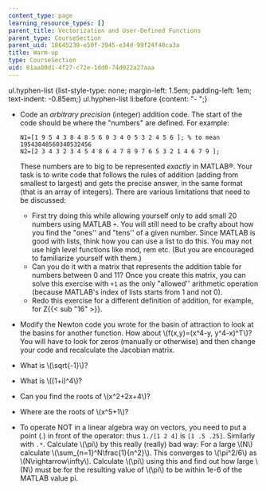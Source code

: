 ```yaml
---
content_type: page
learning_resource_types: []
parent_title: Vectorization and User-Defined Functions
parent_type: CourseSection
parent_uid: 18645230-e50f-3945-e34d-99f24f40ca3a
title: Warm-up
type: CourseSection
uid: 81aa80d1-4f27-c72e-1dd0-74d022a27aaa
---
```


ul.hyphen-list {list-style-type: none; margin-left: 1.5em; padding-left: 1em; text-indent: -0.85em;} ul.hyphen-list li:before {content: "- ";}

*   Code an _arbitrary precision_ (integer) addition code. The start of the code should be where the "numbers" are defined. For example:
    
    ```
    N1=[1 9 5 4 3 8 4 8 5 6 0 3 4 0 5 3 2 4 5 6 ]; % to mean  19543848560340532456
    N2=[2 3 4 3 2 3 4 5 4 8 6 4 7 8 9 7 6 5 3 2 1 4 6 7 9 ]; 
    ```
    
    These numbers are to big to be represented _exactly_ in MATLAB®. Your task is to write code that follows the rules of addition (adding from smallest to largest) and gets the precise answer, in the same format (that is an array of integers). There are various limitations that need to be discussed:
    
    *   First try doing this while allowing yourself only to add small 20 numbers using MATLAB `+`. You will still need to be crafty about how you find the "ones'' and "tens'' of a given number. Since MATLAB is good with lists, think how you can use a list to do this. You may not use high level functions like mod, rem etc. (But you are encouraged to familiarize yourself with them.)
    *   Can you do it with a matrix that represents the addition table for numbers between 0 and 11? Once you create this matrix, you can solve this exercise with `+1` as the only "allowed'' arithmetic operation (because MATLAB's index of lists starts from 1 and not 0).
    *   Redo this exercise for a different definition of addition, for example, for Z{{< sub "16" >}}.
*   Modify the Newton code you wrote for the basin of attraction to look at the basins for another function. How about \\(f(x,y)=(x^4-y, y^4-x)^T\\)? You will have to look for zeros (manually or otherwise) and then change your code and recalculate the Jacobian matrix.
*   What is \\(\\sqrt{-1}\\)?
*   What is \\((1+i)^4\\)?
*   Can you find the roots of \\(x^2+2x+4\\)?
*   Where are the roots of \\(x^5+1\\)?
*   To operate NOT in a linear algebra way on vectors, you need to put a point (.) in front of the operator: thus `1./[1 2 4]` is `[1 .5 .25]`. Similarly with `.*`. Calculate \\(\\pi\\) by this really (really) bad way: For a large \\(N\\) calculate \\(\\sum\_{n=1}^N\\frac{1}{n^2}\\). This converges to \\(\\pi^2/6\\) as \\(N\\rightarrow\\infty\\). Calculate \\(\\pi\\) using this and find out how large \\(N\\) must be for the resulting value of \\(\\pi\\) to be within 1e-6 of the MATLAB value pi.